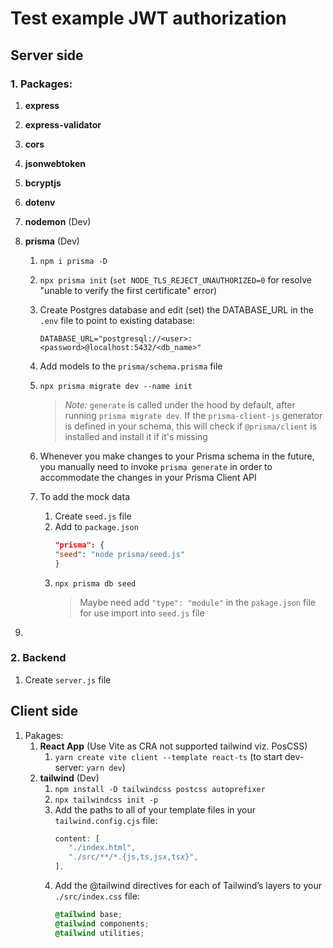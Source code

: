# Test example JWT authorization

## Server side

### 1. Packages:

1.  **express**
2.  **express-validator**
3.  **cors**
4.  **jsonwebtoken**
5.  **bcryptjs**
6.  **dotenv**
7.  **nodemon** (Dev)
8.  **prisma** (Dev)

    1. `npm i prisma -D`
    2. `npx prisma init` (`set NODE_TLS_REJECT_UNAUTHORIZED=0` for resolve "unable to verify the first certificate" error)
    3. Create Postgres database and edit (set) the DATABASE_URL in the `.env` file to point to existing database:

       ```env
       DATABASE_URL="postgresql://<user>:<password>@localhost:5432/<db_name>"
       ```

    4. Add models to the `prisma/schema.prisma` file
    5. `npx prisma migrate dev --name init`
       > _Note:_ `generate` is called under the hood by default, after running `prisma migrate dev`. If the `prisma-client-js` generator is defined in your schema, this will check if `@prisma/client` is installed and install it if it's missing
    6. Whenever you make changes to your Prisma schema in the future, you manually need to invoke `prisma generate` in order to accommodate the changes in your Prisma Client API
    7. To add the mock data
       1. Create `seed.js` file
       2. Add to `package.json`
          ```json
          "prisma": {
          "seed": "node prisma/seed.js"
          }
          ```
       3. `npx prisma db seed`
          > Maybe need add `"type": "module"` in the `pakage.json` file for use import into `seed.js` file

9.

### 2. Backend

1. Create `server.js` file

## Client side

1. Pakages:
   1. **React App** (Use Vite as CRA not supported tailwind viz. PosCSS)
      1. `yarn create vite client --template react-ts` (to start dev-server: `yarn dev`)
   2. **tailwind** (Dev)
      1. `npm install -D tailwindcss postcss autoprefixer`
      2. `npx tailwindcss init -p`
      3. Add the paths to all of your template files in your `tailwind.config.cjs` file:
         ```cjs
         content: [
            "./index.html",
            "./src/**/*.{js,ts,jsx,tsx}",
         ],
         ```
      4. Add the @tailwind directives for each of Tailwind’s layers to your `./src/index.css` file:
         ```css
         @tailwind base;
         @tailwind components;
         @tailwind utilities;
         ```
